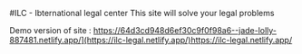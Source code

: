 #ILC - Ibternational legal center
 This site will solve your legal problems

Demo version of site : https://64d3cd948d6ef30c9f0f98a6--jade-lolly-887481.netlify.app/](https://ilc-legal.netlify.app/)https://ilc-legal.netlify.app/
